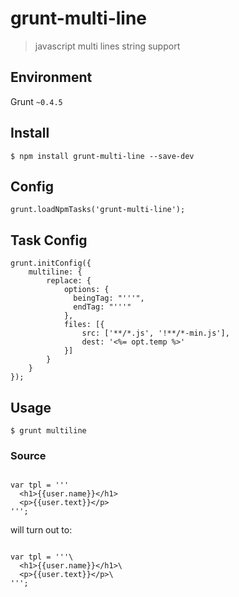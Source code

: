 # grunt-multi-line

> javascript multi lines string support

## Environment
Grunt `~0.4.5`

## Install
```
$ npm install grunt-multi-line --save-dev
```

## Config
```
grunt.loadNpmTasks('grunt-multi-line');
```

## Task Config

```
grunt.initConfig({
    multiline: {    
        replace: {
            options: {
              beingTag: "'''",
              endTag: "'''"
            },
            files: [{
                src: ['**/*.js', '!**/*-min.js'],
                dest: '<%= opt.temp %>'
            }]
        }
    }
});
```

## Usage

```
$ grunt multiline
```

### Source

```

var tpl = '''
  <h1>{{user.name}}</h1>
  <p>{{user.text}}</p>
''';
```

will turn out to:

```

var tpl = '''\
  <h1>{{user.name}}</h1>\
  <p>{{user.text}}</p>\
''';
```
